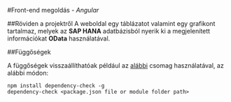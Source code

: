 #Front-end megoldás - _Angular_

##Röviden a projektről
A weboldal egy táblázatot valamint egy grafikont tartalmaz, melyek az **SAP HANA** adatbázisból nyerik ki a megjelenített információkat **OData** használatával.

##Függőségek

A függőségek visszaállíthatóak például az [alábbi](https://www.npmjs.com/package/dependency-check) csomag használatával, az alábbi módon:

```
npm install dependency-check -g
dependency-check <package.json file or module folder path>
```